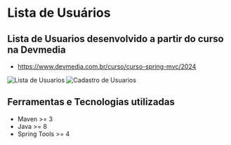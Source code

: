 # Lista de Usuários

## Lista de Usuarios desenvolvido a partir do curso na Devmedia

- https://www.devmedia.com.br/curso/curso-spring-mvc/2024

<img src="https://i.ibb.co/bXJN3ZP/lista.png" alt="Lista de Usuarios" />
<img src="https://i.ibb.co/R72nP7k/cadastro.png" alt="Cadastro de Usuarios" />



## Ferramentas e Tecnologias utilizadas

- Maven >= 3
- Java >= 8
- Spring Tools >= 4



